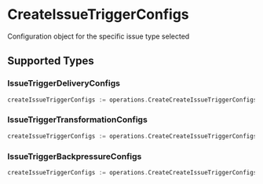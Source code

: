 # CreateIssueTriggerConfigs

Configuration object for the specific issue type selected


## Supported Types

### IssueTriggerDeliveryConfigs

```go
createIssueTriggerConfigs := operations.CreateCreateIssueTriggerConfigsIssueTriggerDeliveryConfigs(components.IssueTriggerDeliveryConfigs{/* values here */})
```

### IssueTriggerTransformationConfigs

```go
createIssueTriggerConfigs := operations.CreateCreateIssueTriggerConfigsIssueTriggerTransformationConfigs(components.IssueTriggerTransformationConfigs{/* values here */})
```

### IssueTriggerBackpressureConfigs

```go
createIssueTriggerConfigs := operations.CreateCreateIssueTriggerConfigsIssueTriggerBackpressureConfigs(components.IssueTriggerBackpressureConfigs{/* values here */})
```

